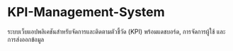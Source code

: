 # KPI-Management-System
ระบบเว็บแอปพลิเคชันสำหรับจัดการและติดตามตัวชี้วัด (KPI) พร้อมแดชบอร์ด, การจัดการผู้ใช้ และการส่งออกข้อมูล
